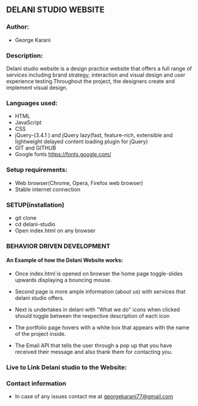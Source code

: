 ## DELANI STUDIO WEBSITE

### Author:
* George Karani


### Description:
Delani studio website is a design practice website that offers a full range of services including brand strategy, interaction and visual design and user experience testing.Throughout the project, the designers create and implement visual design.

### Languages used:
* HTML
* JavaScript
* CSS
* jQuery-(3.4.1 ) and jQuery lazy(fast, feature-rich, extensible and lightweight delayed content loading plugin for jQuery)
* GIT and GITHUB
* Google fonts https://fonts.google.com/

### Setup requirements:
* Web browser(Chrome, Opera, Firefox web browser)
* Stable internet connection

### SETUP(installation)
* git clone 
* cd delani-studio
* Open index.html on any browser

### BEHAVIOR DRIVEN DEVELOPMENT
#### An Example of how the Delani Website works:

* Once index.html is opened on browser the home page toggle-slides upwards displaying a bouncing mouse.

* Second page is more ample information (about us) with services that delani studio offers.

* Next is undertakes in delani with "What we do" icons when clicked should toggle between the respective description of each icon

* The portfolio page hovers with a white box that appears with the name of the project inside.

* The Email API that tells the user through a pop up that you have received their message and also thank them for contacting you.


### Live to Link Delani studio to the Website:



### Contact information
* In case of any issues contact me at georgekarani77@gmail.com

